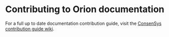 # Contributing to Orion documentation

For a full up to date documentation contribution guide, visit the [ConsenSys contribution guide wiki].

[ConsenSys contribution guide wiki]: https://github.com/ConsenSys/doc.common/wiki/Contributing-to-Documentation

